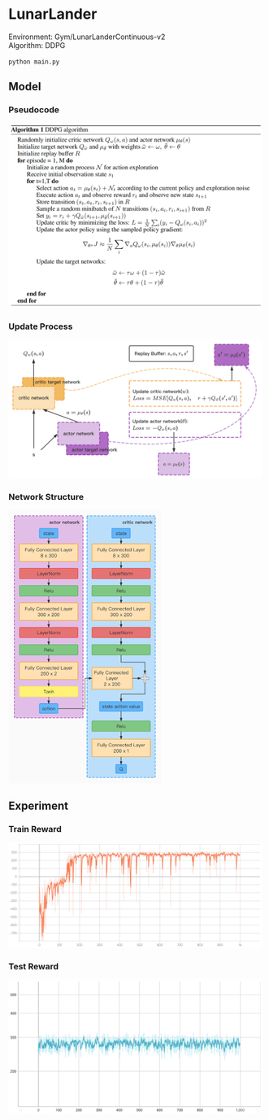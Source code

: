 # LunarLander

Environment: Gym/LunarLanderContinuous-v2\
Algorithm: DDPG

`python main.py`



## Model

### Pseudocode

<img src="https://raw.githubusercontent.com/qishi21/LunarLander/main/.images/pseudocode.png" width='500px'>

### Update Process

<img src="https://raw.githubusercontent.com/qishi21/LunarLander/main/.images/update.png" width='500px'>

### Network Structure

<img src="https://raw.githubusercontent.com/qishi21/LunarLander/main/.images/network.jpg" width='300px'>

## Experiment

### Train Reward

<img src="https://raw.githubusercontent.com/qishi21/LunarLander/main/.images/train_reward.jpg" width='500px'>

### Test Reward

<img src="https://raw.githubusercontent.com/qishi21/LunarLander/main/.images/test_reward.jpg" width='500px'>
